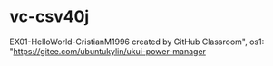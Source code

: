 # vc-csv40j
EX01-HelloWorld-CristianM1996 created by GitHub Classroom", os1: "https://gitee.com/ubuntukylin/ukui-power-manager

